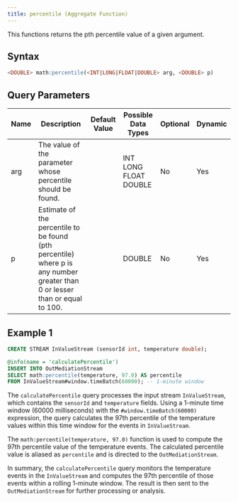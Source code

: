 ```yaml
---
title: percentile (Aggregate Function)
---
```


This functions returns the pth percentile value of a given argument.

## Syntax

```sql
<DOUBLE> math:percentile(<INT|LONG|FLOAT|DOUBLE> arg, <DOUBLE> p)
```

## Query Parameters

| Name | Description                        | Default Value | Possible Data Types   | Optional | Dynamic |
|------|------------------------------------------------|---------------|-----------------------|----------|---------|
| arg  | The value of the parameter whose percentile should be found.     |               | INT LONG FLOAT DOUBLE | No       | Yes     |
| p    | Estimate of the percentile to be found (pth percentile) where p is any number greater than 0 or lesser than or equal to 100. |               | DOUBLE                | No       | Yes     |

## Example 1

```sql
CREATE STREAM InValueStream (sensorId int, temperature double);

@info(name = 'calculatePercentile')
INSERT INTO OutMediationStream
SELECT math:percentile(temperature, 97.0) AS percentile
FROM InValueStream#window.timeBatch(60000); -- 1-minute window
```

The `calculatePercentile` query processes the input stream `InValueStream`, which contains the `sensorId` and `temperature` fields. Using a 1-minute time window (60000 milliseconds) with the `#window.timeBatch(60000)` expression, the query calculates the 97th percentile of the temperature values within this time window for the events in `InValueStream`. 

The `math:percentile(temperature, 97.0)` function is used to compute the 97th percentile value of the temperature events. The calculated percentile value is aliased as `percentile` and is directed to the `OutMediationStream`.

In summary, the `calculatePercentile` query monitors the temperature events in the `InValueStream` and computes the 97th percentile of those events within a rolling 1-minute window. The result is then sent to the `OutMediationStream` for further processing or analysis.
